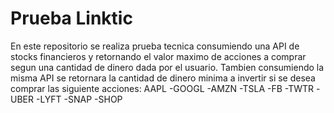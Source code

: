 # Prueba Linktic

En este repositorio se realiza prueba tecnica consumiendo una API de stocks financieros y retornando el valor maximo de acciones a comprar segun una cantidad de dinero dada por el usuario. Tambien consumiendo la misma API se retornara la cantidad de dinero minima a invertir si se desea comprar las siguiente acciones: AAPL -GOOGL -AMZN -TSLA -FB -TWTR -UBER -LYFT -SNAP -SHOP
